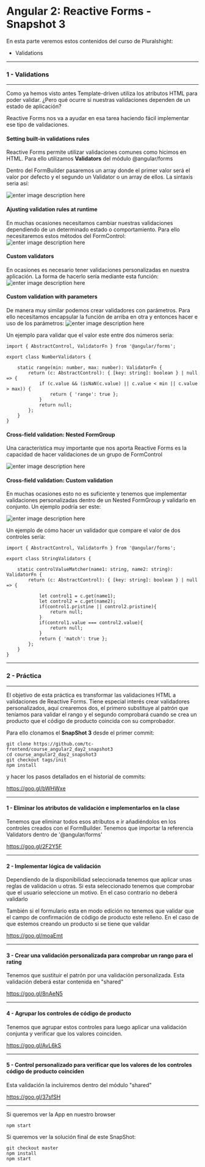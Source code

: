 


Angular 2: Reactive Forms - Snapshot 3
===================
En esta parte veremos estos contenidos del curso de Pluralshight:

 - Validations

----------
### 1 - Validations
----------
Como ya hemos visto antes Template-driven utiliza los atributos HTML para poder validar. ¿Pero qué ocurre si nuestras validaciones dependen de un estado de aplicación?

Reactive Forms nos va a ayudar en esa tarea haciendo fácil implementar ese tipo de validaciones.

#### Setting built-in validations rules

Reactive Forms permite utilizar validaciones comunes como hicimos en HTML. Para ello utilizamos **Validators** del módulo @angular/forms

Dentro del FormBuilder pasaremos un array donde el primer valor será el valor por defecto y el segundo un Validator o un array de ellos. La sintaxis seria así:

![enter image description here](https://i.imgur.com/3JaL8vU.png)
#### Ajusting validation rules at runtime
En muchas ocasiones necesitamos cambiar nuestras validaciones dependiendo de un determinado estado o comportamiento. Para ello necesitaremos estos métodos del FormControl:
![enter image description here](https://i.imgur.com/uxq2KyA.png)
#### Custom validators
En ocasiones es necesario tener validaciones personalizadas en nuestra aplicación. La forma de hacerlo sería mediante esta función:
![enter image description here](https://i.imgur.com/9EPFOqr.png)

####  Custom validation with parameters
De manera muy similar podemos crear validadores con parámetros. Para ello necesitamos encapsular la función de arriba en otra y entonces hacer e uso de los parámetros:
 ![enter image description here](https://i.imgur.com/mmbE1se.png)

Un ejemplo para validar que el valor este entre dos números seria:

    import { AbstractControl, ValidatorFn } from '@angular/forms';
    
    export class NumberValidators {
    
        static range(min: number, max: number): ValidatorFn {
            return (c: AbstractControl): { [key: string]: boolean } | null => {
                if (c.value && (isNaN(c.value) || c.value < min || c.value > max)) {
                    return { 'range': true };
                }
                return null;
            };
        }
    }

####  Cross-field validation: Nested  FormGroup
Una característica muy importante que nos aporta Reactive Forms es la capacidad de hacer validaciones de un grupo de FormControl

![enter image description here](https://i.imgur.com/Qvox3Fe.png)

####  Cross-field validation: Custom validation

En muchas ocasiones esto no es suficiente y tenemos que implementar validaciones personalizadas dentro de un Nested FormGroup y validarlo en conjunto. Un ejemplo podría ser este:

![enter image description here](https://i.imgur.com/ztImuDo.png)

Un ejemplo de cómo hacer un validador que compare el valor de dos controles sería:

    import { AbstractControl, ValidatorFn } from '@angular/forms';
    
    export class StringValidators {
    
        static controlValueMatcher(name1: string, name2: string): ValidatorFn {
            return (c: AbstractControl): { [key: string]: boolean } | null => {
    
                let control1 = c.get(name1);
                let control2 = c.get(name2);
                if(control1.pristine || control2.pristine){
                    return null;
                }
                if(control1.value === control2.value){
                    return null;
                }
                return { 'match': true };
            };
        }
    }

----------
### 2 - Práctica
----------
El objetivo de esta práctica es transformar las validaciones HTML a validaciones de Reactive Forms. Tiene especial interés crear validadores personalizados, aquí crearemos dos, el primero substituye al patrón que teníamos para validar el rango y el segundo comprobará cuando se crea un producto que el código de producto coincida con su comprobador.



Para ello clonamos el **SnapShot 3** desde el primer commit:

    git clone https://github.com/tc-frontend/course_angular2_day2_snapshot3
    cd course_angular2_day2_snapshot3
    git checkout tags/init
    npm install

y hacer los pasos detallados en el historial de commits:

https://goo.gl/bWHWxe

----------
#### 1 - Eliminar los atributos de validación e implementarlos en la clase
Tenemos que eliminar todos esos atributos e ir añadiéndolos en los controles creados con el FormBuilder. Tenemos que importar la referencia Validators dentro de '@angular/forms'

https://goo.gl/2F2Y5F

----------
#### 2 - Implementar lógica de validación

Dependiendo de la disponibilidad seleccionada tenemos que aplicar unas reglas de validación u otras. Si esta seleccionado tenemos que comprobar que el usuario seleccione un motivo. En el caso contrario no deberá validarlo

También si el formulario esta en modo edición no tenemos que validar que el campo de confirmación de código de producto este relleno. En el caso de que estemos creando un producto si se tiene que validar

https://goo.gl/moaEmt

----------
#### 3 - Crear una validación personalizada para comprobar un rango para el rating

Tenemos que sustituir el patrón por una validación personalizada. Esta validación deberá estar contenida en "shared"

https://goo.gl/8nAeN5

----------
#### 4 - Agrupar los controles de código de producto

Tenemos que agrupar estos controles para luego aplicar una validación conjunta y verificar que los valores coinciden.

https://goo.gl/AvL6kS

----------
#### 5 - Control personalizado para verificar que los valores de los controles código de producto coinciden

Esta validación la incluiremos dentro del módulo "shared"

https://goo.gl/37sfSH

----------
Si queremos ver la App en nuestro browser

    npm start

Si queremos ver la solución final de este SnapShot:

    git checkout master
    npm install
    npm start







